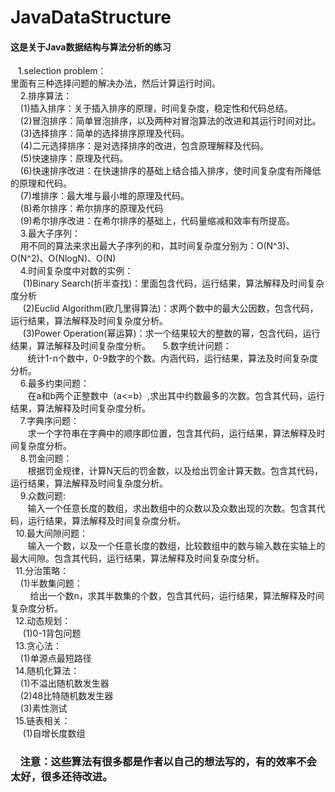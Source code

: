 # JavaDataStructure
#### 这是关于Java数据结构与算法分析的练习
    1.selection problem：<br>
      里面有三种选择问题的解决办法，然后计算运行时间。<br>
    
    2.排序算法：<br>
     (1)插入排序：关于插入排序的原理，时间复杂度，稳定性和代码总结。<br>
     (2)冒泡排序：简单冒泡排序，以及两种对冒泡算法的改进和其运行时间对比。<br>
     (3)选择排序：简单的选择排序原理及代码。<br>
     (4)二元选择排序：是对选择排序的改进，包含原理解释及代码。<br>
     (5)快速排序：原理及代码。<br>
     (6)快速排序改进：在快速排序的基础上结合插入排序，使时间复杂度有所降低的原理和代码。<br>
     (7)堆排序：最大堆与最小堆的原理及代码。<br>
     (8)希尔排序：希尔排序的原理及代码<br>
     (9)希尔排序改进：在希尔排序的基础上，代码量缩减和效率有所提高。<br>
    
    3.最大子序列：<br>
      用不同的算法来求出最大子序列的和，其时间复杂度分别为：O(N^3)、O(N^2)、O(NlogN)、O(N)<br>
    
    4.时间复杂度中对数的实例：<br>
      (1)Binary Search(折半查找)：里面包含代码，运行结果，算法解释及时间复杂度分析<br>
      (2)Euclid Algorithm(欧几里得算法)：求两个数中的最大公因数，包含代码，运行结果，算法解释及时间复杂度分析。<br>
      (3)Power Operation(幂运算)：求一个结果较大的整数的幂，包含代码，运行结果，算法解释及时间复杂度分析。
    
    5.数字统计问题：<br>
        统计1-n个数中，0-9数字的个数。内涵代码，运行结果，算法及时间复杂度分析。<br>
    
    6.最多约束问题：<br>
        在a和b两个正整数中（a<=b）,求出其中约数最多的次数。包含其代码，运行结果，算法解释及时间复杂度分析。<br>
    
    7.字典序问题：<br>
        求一个字符串在字典中的顺序即位置，包含其代码，运行结果，算法解释及时间复杂度分析。<br>
    
    8.罚金问题：<br>
        根据罚金规律，计算N天后的罚金数，以及给出罚金计算天数。包含其代码，运行结果，算法解释及时间复杂度分析。<br>
    
    9.众数问题:<br>
        输入一个任意长度的数组，求出数组中的众数以及众数出现的次数。包含其代码，运行结果，算法解释及时间复杂度分析。<br>
   
   10.最大间隙问题：<br>
        输入一个数，以及一个任意长度的数组，比较数组中的数与输入数在实轴上的最大间隙。包含其代码，运行结果，算法解释及时间复杂度分析。<br>
   
   11.分治策略：<br>
      (1)半数集问题：<br>
         给出一个数n，求其半数集的个数，包含其代码，运行结果，算法解释及时间复杂度分析。<br>
   
   12.动态规划：<br>
      (1)0-1背包问题<br>
   
   13.贪心法：<br>
      (1)单源点最短路径<br>
   
   14.随机化算法：<br>
      (1)不溢出随机数发生器<br>
      (2)48比特随机数发生器<br>
      (3)素性测试<br>
   
   15.链表相关：<br>
      (1)自增长度数组<br>

###     注意：这些算法有很多都是作者以自己的想法写的，有的效率不会太好，很多还待改进。
